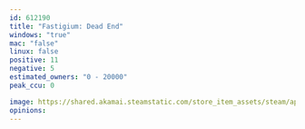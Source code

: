 ```yaml
---
id: 612190
title: "Fastigium: Dead End"
windows: "true"
mac: "false"
linux: false
positive: 11
negative: 5
estimated_owners: "0 - 20000"
peak_ccu: 0

image: https://shared.akamai.steamstatic.com/store_item_assets/steam/apps/612190/header.jpg?t=1491016547
opinions:
---
```


